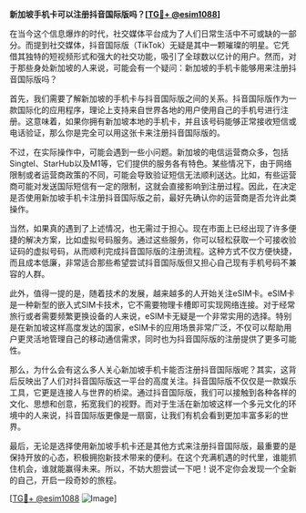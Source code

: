 **新加坡手机卡可以注册抖音国际版吗？[[TG💪+ @esim1088](https://t.me/s/esim1088)]**

在当今这个信息爆炸的时代，社交媒体平台成为了人们日常生活中不可或缺的一部分。而提到社交媒体，抖音国际版（TikTok）无疑是其中一颗璀璨的明星。它凭借其独特的短视频形式和强大的社交功能，吸引了全球数以亿计的用户。然而，对于那些身处新加坡的人来说，可能会有一个疑问：新加坡的手机卡能够用来注册抖音国际版吗？

首先，我们需要了解新加坡的手机卡与抖音国际版之间的关系。抖音国际版作为一款国际化的应用程序，理论上支持来自世界各地的用户使用自己的手机号进行注册。这意味着，如果你拥有新加坡本地的手机卡，并且该号码能够正常接收短信或电话验证，那么你是完全可以用这张卡来注册抖音国际版的。

不过，在实际操作中，可能会遇到一些小问题。新加坡的电信运营商众多，包括Singtel、StarHub以及M1等，它们提供的服务各有特色。某些情况下，由于网络限制或者运营商政策的不同，可能会导致验证短信无法顺利送达。比如，有些运营商可能对发送国际短信有一定的限制，这就会直接影响到注册过程。因此，在决定是否使用新加坡手机卡注册抖音国际版之前，最好先确认你的运营商是否允许此类操作。

当然，如果真的遇到了上述情况，也无需过于担心。现在市面上已经出现了许多便捷的解决方案，比如虚拟号码服务。通过这些服务，你可以轻松获取一个可接收验证码的虚拟号码，从而顺利完成抖音国际版的注册流程。这种方式不仅方便快捷，而且成本低廉，非常适合那些希望尝试抖音国际版但又担心自己现有手机号码不兼容的人群。

此外，值得一提的是，随着技术的发展，越来越多的人开始关注eSIM卡。eSIM卡是一种新型的嵌入式SIM卡技术，它不需要物理卡槽即可实现网络连接。对于经常旅行或者需要频繁更换设备的人来说，eSIM卡无疑是一个非常实用的选择。特别是在新加坡这样高度发达的国家，eSIM卡的应用场景非常广泛，不仅可以帮助用户更灵活地管理自己的移动通信需求，同时也为抖音国际版的注册提供了更多可能性。

那么，为什么会有这么多人关心新加坡手机卡能否注册抖音国际版呢？其实，这背后反映出了人们对抖音国际版这一平台的高度关注。抖音国际版不仅仅是一款娱乐工具，它更是连接人与世界的桥梁。通过抖音国际版，我们可以接触到各种各样的文化、思想和创意，拓宽我们的视野。而对于生活在新加坡这样一个多元文化的环境中的人来说，抖音国际版更像是一扇窗，让我们有机会看到更加丰富多彩的世界。

最后，无论是选择使用新加坡手机卡还是其他方式来注册抖音国际版，最重要的是保持开放的心态，积极拥抱新技术带来的便利。在这个充满机遇的时代里，谁能抓住机会，谁就能赢得未来。所以，不妨大胆尝试一下吧！说不定你会发现一个全新的自己，开启一段奇妙的旅程。

[[TG💪+ @esim1088](https://t.me/s/esim1088) ![Image](https://i.postimg.cc/4NQfJmqS/Snipaste-2025-05-13-00-14-12.png)]